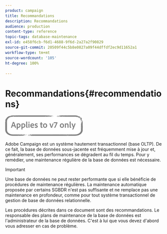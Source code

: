 ```yaml
---
product: campaign
title: Recommandations
description: Recommandations
audience: production
content-type: reference
topic-tags: database-maintenance
exl-id: e458f6cb-f6d1-4688-9f6d-2a27a2f90829
source-git-commit: 20509f44c5b8e0827a09f44dffdf2ec9d11652a1
workflow-type: tm+mt
source-wordcount: '105'
ht-degree: 100%

---
```


# Recommandations{#recommendations}

![](../../assets/v7-only.svg)

Adobe Campaign est un système hautement transactionnel (base OLTP). De ce fait, la base de données sous-jacente est fréquemment mise à jour et, généralement, ses performances se dégradent au fil du temps. Pour y remédier, une maintenance régulière de la base de données est nécessaire.

>[!IMPORTANT]
>
>Une base de données ne peut rester performante que si elle bénéficie de procédures de maintenance régulières. La maintenance automatique proposée par certains SGBDR n&#39;est pas suffisante et ne remplace pas une maintenance en profondeur, comme pour tout système transactionnel de gestion de base de données relationnelle.
>  
>Les procédures décrites dans ce document sont des recommandations. Le responsable des plans de maintenance de la base de données est l&#39;administrateur de la base de données. C&#39;est à lui que vous devez d&#39;abord vous adresser en cas de problème.
